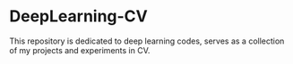 # DeepLearning-CV
This repository is dedicated to deep learning codes, serves as a collection of my projects and experiments in CV.
